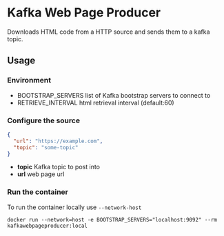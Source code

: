 # Kafka Web Page Producer

Downloads HTML code from a HTTP source and sends them to a kafka topic.

## Usage

### Environment

- BOOTSTRAP_SERVERS list of Kafka bootstrap servers to connect to
- RETRIEVE_INTERVAL html retrieval interval (default:60)

### Configure the source

```json
{
  "url": "https://example.com",
  "topic": "some-topic"
}
```

- **topic** Kafka topic to post into
- **url** web page url


### Run the container

To run the container locally use `--network-host`

```shell
docker run --network=host -e BOOTSTRAP_SERVERS="localhost:9092" --rm kafkawebpageproducer:local
```
